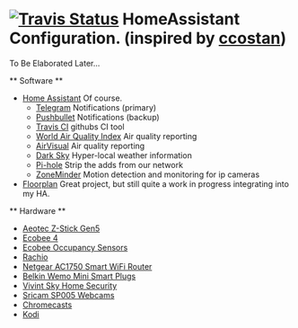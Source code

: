 # [![Travis Status](https://travis-ci.org/sam-wright/Home-AssistantConfig.svg?branch=master)](https://travis-ci.org/sam-wright/Home-AssistantConfig.svg?branch=master) HomeAssistant Configuration. (inspired by [ccostan](https://github.com/CCOSTAN))

To Be Elaborated Later...

** Software ** 
* [Home Assistant](https://home-assistant.io) Of course.
  * [Telegram](https://telegram.org) Notifications (primary)
  * [Pushbullet](https://pushbullet.com) Notifications (backup)
  * [Travis CI](https://travis-ci.com)  githubs CI tool
  * [World Air Quality Index](https://waqi.info) Air quality reporting
  * [AirVisual](https://airvisual.com) Air quality reporting
  * [Dark Sky](https://darksky.net) Hyper-local weather information
  * [Pi-hole](https://pi-hole.net) Strip the adds from our network
  * [ZoneMinder](https://zoneminder.com) Motion detection and monitoring for ip cameras
* [Floorplan](https://github.com/pkozul/ha-floorplan) Great project, but still quite a work in progress integrating into my HA. 


** Hardware ** 
* [Aeotec Z-Stick Gen5](https://www.amazon.com/Aeotec-Z-Stick-Z-Wave-create-gateway/dp/B00X0AWA6E/ref=lp_3016352011_1_7?srs=3016352011&ie=UTF8&qid=1507526166&sr=8-7)
* [Ecobee 4](https://www.ecobee.com/ecobee4/)
* [Ecobee Occupancy Sensors](https://shop.ecobee.com/products/room-sensors)
* [Rachio](http://rachio.com/)
* [Netgear AC1750 Smart WiFi Router](http://www.netgear.com/home/products/networking/wifi-routers/R6300.aspx)
* [Belkin Wemo Mini Smart Plugs](http://www.belkin.com/us/F7C063fc-Belkin/p/P-F7C063fc;jsessionid=95E5E52BD5B6E917E2E1216FC0D7DF03/)
* [Vivint Sky Home Security](https://vivint.com)
* [Sricam SP005 Webcams](http://www.sricam.com/product/id/35eb6c5942fe406fb5eb422ca4cd1cdb.html)
* [Chromecasts](https://store.google.com/?utm_source=chromecast.com)
* [Kodi](https://kodi.tv)

